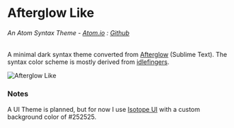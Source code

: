 # Afterglow Like
###### An Atom Syntax Theme - [Atom.io](https://atom.io/packages/afterglow-like) : [Github](https://github.com/dsandstrom/atom-afterglow-like-syntax)

A minimal dark syntax theme converted from [Afterglow](https://github.com/YabataDesign/afterglow-theme) (Sublime Text). The syntax color scheme is mostly derived from [idlefingers](http://idlefingers.co.uk/).

![Afterglow Like](https://cloud.githubusercontent.com/assets/1400414/6611657/41159822-c82c-11e4-9f9c-38c6d46d3a36.png)

### Notes
A UI Theme is planned, but for now I use [Isotope UI](https://github.com/braver/isotope-ui) with a custom background color of #252525.
